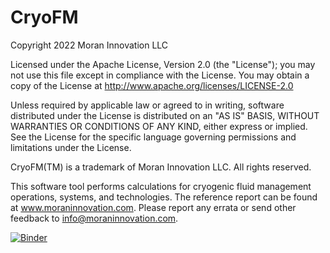 # CryoFM

Copyright 2022 Moran Innovation LLC

Licensed under the Apache License, Version 2.0 (the "License"); you may not use this file except in compliance with the License. You may obtain a copy of the License at http://www.apache.org/licenses/LICENSE-2.0

Unless required by applicable law or agreed to in writing, software distributed under the License is distributed on an "AS IS" BASIS, WITHOUT WARRANTIES OR CONDITIONS OF ANY KIND, either express or implied. See the License for the specific language governing permissions and limitations under the License.

CryoFM(TM) is a trademark of Moran Innovation LLC. All rights reserved.

This software tool performs calculations for cryogenic fluid management operations, systems, and technologies. The reference report can be found at www.moraninnovation.com. Please report any errata or send other feedback to info@moraninnovation.com.

[![Binder](https://mybinder.org/badge_logo.svg)](https://mybinder.org/v2/gh/moranmatthewe/CryoFM/HEAD)
